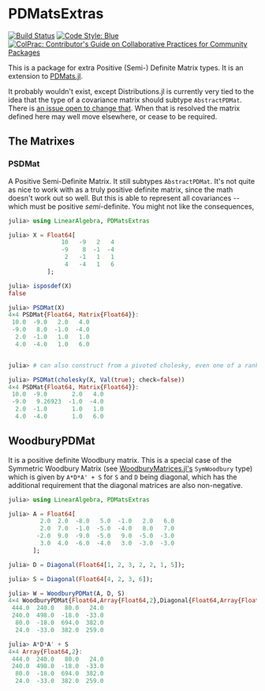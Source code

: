 # PDMatsExtras

<!--
[![Stable](https://img.shields.io/badge/docs-stable-blue.svg)](https://invenia.github.io/PDMatsExtras.jl/stable)
[![Dev](https://img.shields.io/badge/docs-dev-blue.svg)](https://invenia.github.io/PDMatsExtras.jl/dev)
-->
[![Build Status](https://github.com/invenia/PDMatsExtras.jl/workflows/CI/badge.svg)](https://github.com/invenia/PDMatsExtras.jl/actions?query=workflow%3ACI)
[![Code Style: Blue](https://img.shields.io/badge/code%20style-blue-4495d1.svg)](https://github.com/invenia/BlueStyle)
[![ColPrac: Contributor's Guide on Collaborative Practices for Community Packages](https://img.shields.io/badge/ColPrac-Contributor's%20Guide-blueviolet)](https://github.com/SciML/ColPrac)


This is a package for extra Positive (Semi-) Definite Matrix types.
It is an extension to [PDMats.jl](https://github.com/JuliaStats/PDMats.jl).

It probably wouldn't exist, except Distributions.jl is currently very tied to the idea that the type of a covariance matrix should subtype `AbstractPDMat`.
There is [an issue open to change that](https://github.com/JuliaStats/Distributions.jl/issues/1219).
When that is resolved the matrix defined here may well move elsewhere, or cease to be required.

## The Matrixes

### PSDMat
A Positive Semi-Definite Matrix.
It still subtypes `AbstractPDMat`.
It's not quite as nice to work with as a truly positive definite matrix, since the math doesn't work out so well.
But this is able to represent all covariances -- which must be positive *semi*-definite.
You might not like the consequences,

```julia
julia> using LinearAlgebra, PDMatsExtras

julia> X = Float64[
               10   -9   2   4
               -9    8  -1  -4
                2   -1   1   1
                4   -4   1   6
           ];

julia> isposdef(X)
false

julia> PSDMat(X)
4×4 PSDMat{Float64, Matrix{Float64}}:
 10.0  -9.0   2.0   4.0
 -9.0   8.0  -1.0  -4.0
  2.0  -1.0   1.0   1.0
  4.0  -4.0   1.0   6.0


julia> # can also construct from a pivoted cholesky, even one of a rank deficient matrix (like this one)

julia> PSDMat(cholesky(X, Val(true); check=false))
4×4 PSDMat{Float64, Matrix{Float64}}:
 10.0  -9.0       2.0   4.0
 -9.0   9.26923  -1.0  -4.0
  2.0  -1.0       1.0   1.0
  4.0  -4.0       1.0   6.0
```

## WoodburyPDMat
It is a positive definite Woodbury matrix.
This is a special case of the Symmetric Woodbury Matrix (see [WoodburyMatrices.jl's](https://github.com/timholy/WoodburyMatrices.jl/) `SymWoodbury` type) which is given by `A*D*A' + S` for `S` and `D` being diagonal,
which has the additional requirement that the diagonal matrices are also non-negative.

```julia
julia> using LinearAlgebra, PDMatsExtras

julia> A = Float64[
         2.0  2.0  -8.0   5.0  -1.0   2.0   6.0
         2.0  7.0  -1.0  -5.0  -4.0   8.0   7.0
        -2.0  9.0  -9.0  -5.0   9.0  -5.0  -3.0
         3.0  4.0  -6.0  -4.0   3.0  -3.0  -3.0
       ];

julia> D = Diagonal(Float64[1, 2, 3, 2, 2, 1, 5]);

julia> S = Diagonal(Float64[4, 2, 3, 6]);

julia> W = WoodburyPDMat(A, D, S)
4×4 WoodburyPDMat{Float64,Array{Float64,2},Diagonal{Float64,Array{Float64,1}},Diagonal{Float64,Array{Float64,1}}}:
 444.0  240.0   80.0   24.0
 240.0  498.0  -18.0  -33.0
  80.0  -18.0  694.0  382.0
  24.0  -33.0  382.0  259.0

julia> A*D*A' + S
4×4 Array{Float64,2}:
 444.0  240.0   80.0   24.0
 240.0  498.0  -18.0  -33.0
  80.0  -18.0  694.0  382.0
  24.0  -33.0  382.0  259.0
```
